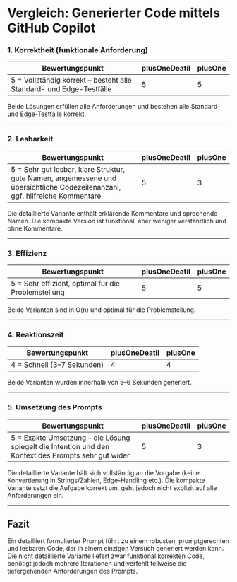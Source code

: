 # Vergleich: Generierter Code mittels GitHub Copilot



### 1. Korrektheit (funktionale Anforderung)

| Bewertungspunkt | plusOneDeatil | plusOne |
|-----------------|---------------|---------|
| 5 = Vollständig korrekt – besteht alle Standard- und Edge-Testfälle | 5 | 5 |

Beide Lösungen erfüllen alle Anforderungen und bestehen alle Standard- und Edge-Testfälle korrekt.

---

### 2. Lesbarkeit

| Bewertungspunkt | plusOneDeatil | plusOne |
|-----------------|---------------|---------|
| 5 = Sehr gut lesbar, klare Struktur, gute Namen, angemessene und übersichtliche Codezeilenanzahl, ggf. hilfreiche Kommentare | 5 | 3 |

Die detaillierte Variante enthält erklärende Kommentare und sprechende Namen. Die kompakte Version ist funktional, aber weniger verständlich und ohne Kommentare.

---

### 3. Effizienz

| Bewertungspunkt | plusOneDeatil | plusOne |
|-----------------|---------------|---------|
| 5 = Sehr effizient, optimal für die Problemstellung | 5 | 5 |

Beide Varianten sind in O(n) und optimal für die Problemstellung.

---

### 4. Reaktionszeit

| Bewertungspunkt | plusOneDeatil | plusOne |
|-----------------|---------------|---------|
| 4 = Schnell (3–7 Sekunden) | 4 | 4 |

Beide Varianten wurden innerhalb von 5–6 Sekunden generiert.

---

### 5. Umsetzung des Prompts

| Bewertungspunkt | plusOneDeatil | plusOne |
|-----------------|---------------|---------|
| 5 = Exakte Umsetzung – die Lösung spiegelt die Intention und den Kontext des Prompts sehr gut wider | 5 | 3 |

Die detaillierte Variante hält sich vollständig an die Vorgabe (keine Konvertierung in Strings/Zahlen, Edge-Handling etc.). Die kompakte Variante setzt die Aufgabe korrekt um, geht jedoch nicht explizit auf alle Anforderungen ein.

---


## Fazit

Ein detailliert formulierter Prompt führt zu einem robusten, promptgerechten und lesbaren Code, der in einem einzigen Versuch generiert werden kann.  
Die nicht detaillierte Variante liefert zwar funktional korrekten Code, benötigt jedoch mehrere Iterationen und verfehlt teilweise die tiefergehenden Anforderungen des Prompts.
